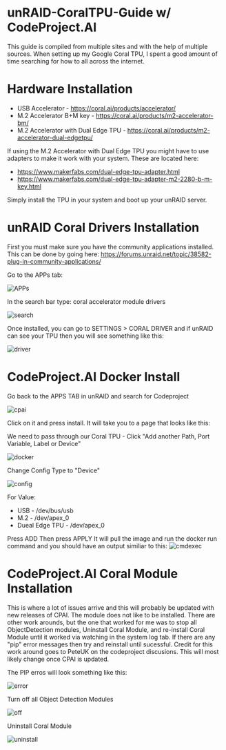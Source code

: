 # unRAID-CoralTPU-Guide w/ CodeProject.AI
This guide is compiled from multiple sites and with the help of multiple sources. When setting up my Google Coral TPU, I spent a good amount of time searching for how to all across the internet. 

# Hardware Installation

* USB Accelerator - https://coral.ai/products/accelerator/
* M.2 Accelerator B+M key - https://coral.ai/products/m2-accelerator-bm/
* M.2 Accelerator with Dual Edge TPU - https://coral.ai/products/m2-accelerator-dual-edgetpu/

If using the M.2 Accelerator with Dual Edge TPU you might have to use adapters to make it work with your system. These are located here:
* https://www.makerfabs.com/dual-edge-tpu-adapter.html
* https://www.makerfabs.com/dual-edge-tpu-adapter-m2-2280-b-m-key.html

Simply install the TPU in your system and boot up your unRAID server.

# unRAID Coral Drivers Installation

First you must make sure you have the community applications installed. This can be done by going here: https://forums.unraid.net/topic/38582-plug-in-community-applications/

Go to the APPs tab:

![APPs](APPs.png)

In the search bar type: coral accelerator module drivers

![search](search.JPG)

Once installed, you can go to SETTINGS > CORAL DRIVER and if unRAID can see your TPU then you will see something like this:

![driver](driver.JPG)

# CodeProject.AI Docker Install

Go back to the APPS TAB in unRAID and search for Codeproject

![cpai](cpai.JPG)

Click on it and press install. It will take you to a page that looks like this:

We need to pass through our Coral TPU - Click "Add another Path, Port Variable, Label or Device"

![docker](docker.PNG)

Change Config Type to "Device"

![config](config.PNG)

For Value:
* USB - /dev/bus/usb
* M.2 - /dev/apex_0
* Dueal Edge TPU - /dev/apex_0

Press ADD
Then press APPLY
It will pull the image and run the docker run command and you should have an output similiar to this: 
![cmdexec](cmdexec.PNG)

# CodeProject.AI Coral Module Installation

This is where a lot of issues arrive and this will probably be updated with new releases of CPAI. The module does not like to be installed. There are other work arounds, but the one that worked for me was to stop all ObjectDetection modules, Uninstall Coral Module, and re-install Coral Module until it worked via watching in the system log tab. If there are any "pip" error messages then try and reinstall until sucessful. Credit for this work around goes to PeteUK on the codeproject discusions. 
This will most likely change once CPAI is updated.

The PIP erros will look something like this: 

![error](error.PNG)

Turn off all Object Detection Modules

![off](off.PNG)

Uninstall Coral Module

![uninstall](uninstall.PNG)







